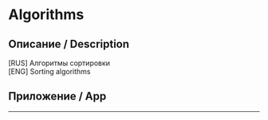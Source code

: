 # Algorithms
Описание / Description
-------------------------
[RUS] Алгоритмы сортировки <br>
[ENG] Sorting algorithms

## Приложение / App
-------------------------
<!--Gif-->
<!--![Alt Text]()-->
